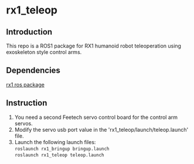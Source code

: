 # rx1_teleop

## Introduction
This repo is a ROS1 package for RX1 humanoid robot teleoperation using exoskeleton style control arms.

## Dependencies
[rx1 ros package](https://github.com/Red-Rabbit-Robotics/rx1)

## Instruction
1. You need a second Feetech servo control board for the control arm servos. 
2. Modify the servo usb port value in the 'rx1_teleop/launch/teleop.launch' file.  
3. Launch the following launch files:  
`roslaunch rx1_bringup bringup.launch`  
`roslaunch rx1_teleop teleop.launch`